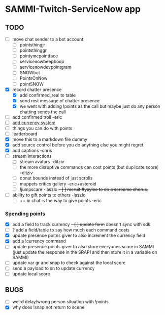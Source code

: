# SAMMI-Twitch-ServiceNow app

## TODO

- [ ] move chat sender to a bot account
    - [ ] pointsthingjr
    - [ ] pointsthinggr
    - [ ] pointymcpointface
    - [ ] servicenowbeepboop
    - [ ] servicenowdevpointgram
    - [ ] SNOWbot
    - [ ] PointsOnNow
    - [ ] pointSNOW
- [X] record chatter presence
    - [X] add confirmed_real to table
    - [X] send rest message of chatter presence
    - [X] we went with adding !points as the call but maybe just do any person chatting sends the call
- [ ] add confirmed troll -eric
- [ ] [add currency system](#spending-points)
- [ ] things you can do with points
- [ ] leaderboard
- [X] move this to a markdown file dummy
- [X] add source control before you do anything else you might regret
- [X] add captions -chris
- [ ] stream interactions
    - [ ] stream avatars -ditziv
    - [ ] the more disruptive commands can cost points (but duplicate score) -ditziv
    - [ ] donut bounds instead of just scrolls
    - [ ] muppets critics gallery -eric+asteroid
    - [ ] !jumpscare -laszlo
~~- [ ] recruit #yaylee to do a screamo chorus.~~
- [ ] ability to gift points to others -laszlo
    - [ ] ++ in chat is the way to give points -eric

### Spending points

- [X] add a field to track currency
~~- [ ] update form~~ doesn't sync with sdk
- [ ] ? add a field/table to say how much each command costs
- [X] update presence poitns giver to also increment the currency field
- [X] add a !currency command
- [ ] update presence points giver to also store everyones score in SAMMI (just update the response in the SRAPI and then store it in a variable on SAMMI)
- [ ] update var gr and snap to check against the local score
- [ ] send a payload to sn to update currency
- [ ] update local score

## BUGS

- [ ] weird delay/wrong person situation with !points
- [X] why does !snap not return to scene
